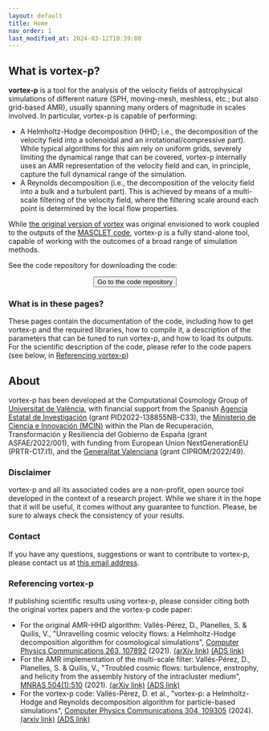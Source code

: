```yaml
---
layout: default
title: Home
nav_order: 1
last_modified_at: 2024-03-12T10:39:00
---
```


## What is vortex-p?

<b>vortex-p</b> is a tool for the analysis of the velocity fields of astrophysical simulations of different nature (SPH, moving-mesh, meshless, etc.; but also grid-based AMR), usually spanning many orders of magnitude in scales involved. In particular, vortex-p is capable of performing:

- A Helmholtz-Hodge decomposition (HHD; i.e., the decomposition of the velocity field into a solenoidal and an irrotational/compressive part). While typical algorithms for this aim rely on uniform grids, severely limiting the dynamical range that can be covered, vortex-p internally uses an AMR representation of the velocity field and can, in principle, capture the full dynamical range of the simulation.
- A Reynolds decomposition (i.e., the decomposition of the velocity field into a bulk and a turbulent part). This is achieved by means of a multi-scale filtering of the velocity field, where the filtering scale around each point is determined by the local flow properties.


While [the original version of vortex](https://www.sciencedirect.com/science/article/pii/S0010465521000394?via%3Dihub) was original envisioned to work coupled to the outputs of the [MASCLET code](https://academic.oup.com/mnras/article/352/4/1426/1077772), vortex-p is a fully stand-alone tool, capable of working with the outcomes of a broad range of simulation methods.

See the code repository for downloading the code:

<center><button type="button" name="button" class="btn" onclick="location.href='https://github.com/dvallesp/vortex-p';">Go to the code repository</button></center>

### What is in these pages?

These pages contain the documentation of the code, including how to get vortex-p and the required libraries, how to compile it, a description of the parameters that can be tuned to run vortex-p, and how to load its outputs. For the scientific description of the code, please refer to the code papers (see below, in [Referencing vortex-p](#referencing-vortex-p))

## About

vortex-p has been developed at the Computational Cosmology Group of [Universitat de València](https://www.uv.es), with financial support from the Spanish [Agencia Estatal de Investigación](https://www.aei.gob.es/) (grant PID2022-138855NB-C33), the [Ministerio de Ciencia e Innovación (MCIN)](https://www.ciencia.gob.es/) within the Plan de Recuperación, Transformación y Resiliencia del Gobierno de España (grant ASFAE/2022/001), with funding from European Union NextGenerationEU (PRTR-C17.I1), and the [Generalitat Valenciana](https://ceice.gva.es/es/web/ciencia) (grant CIPROM/2022/49).

### Disclaimer

vortex-p and all its associated codes are a non-profit, open source tool developed in the context of a research project. While we share it in the hope that it will be useful, it comes without any guarantee to function. Please, be sure to always check the consistency of your results.

### Contact

If you have any questions, suggestions or want to contribute to vortex-p, please contact us at [this email address](mailto:david.valles-perez@uv.es).

### Referencing vortex-p

If publishing scientific results using vortex-p, please consider citing both the original vortex papers and the vortex-p code paper:

- For the original AMR-HHD algorithm: Vallés-Pérez, D., Planelles, S. & Quilis, V., "Unravelling cosmic velocity flows: a Helmholtz-Hodge decomposition algorithm for cosmological simulations", [Computer Physics Communications 263, 107892](https://doi.org/10.1016/j.cpc.2021.107892) (2021). [(arXiv link)](https://arxiv.org/abs/2102.06217) [(ADS link)](https://ui.adsabs.harvard.edu/abs/2021CoPhC.26307892V/abstract)
- For the AMR implementation of the multi-scale filter: Vallés-Pérez, D., Planelles, S. & Quilis, V., "Troubled cosmic flows: turbulence, enstrophy, and helicity from the assembly history of the intracluster medium", [MNRAS 504(1):510](https://doi.org/10.1093/mnras/stab880) (2021). [(arXiv link)](https://arxiv.org/abs/2103.13449) [(ADS link)](https://ui.adsabs.harvard.edu/abs/2021MNRAS.504..510V/abstract)
- For the vortex-p code: Vallés-Pérez, D. et al., "vortex-p: a Helmholtz-Hodge and Reynolds decomposition algorithm for particle-based simulations", [Computer Physics Communications 304, 109305](https://doi.org/10.1016/j.cpc.2024.109305) (2024). [(arxiv link)](https://arxiv.org/abs/2407.02562) [(ADS link)](https://ui.adsabs.harvard.edu/abs/2024CoPhC.30409305V/abstract)